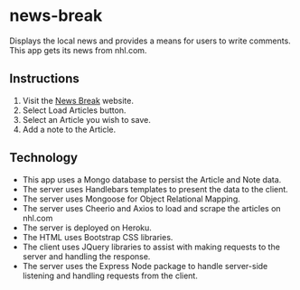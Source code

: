 # news-break
Displays the local news and provides a means for users to write comments. This app gets its news from nhl.com.

## Instructions
1. Visit the [News Break](https://enigmatic-crag-82281.herokuapp.com/) website. 
2. Select Load Articles button.
3. Select an Article you wish to save.
4. Add a note to the Article.

## Technology
* This app uses a Mongo database to persist the Article and Note data.
* The server uses Handlebars templates to present the data to the client. 
* The server uses  Mongoose for Object Relational Mapping.
* The server uses Cheerio and Axios to load and scrape the articles on nhl.com
* The server is deployed on Heroku.
* The HTML uses Bootstrap CSS libraries.
* The client uses JQuery libraries to assist with making requests to the server and handling the response.
* The server uses the Express Node package to handle server-side listening and handling requests from the client.
